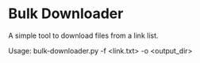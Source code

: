 # Bulk Downloader

A simple tool to download files from a link list.


Usage: bulk-downloader.py -f <link.txt> -o <output_dir>
